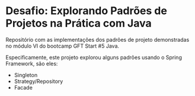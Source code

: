 # Desafio: Explorando Padrões de Projetos na Prática com Java

Repositório com as implementações dos padrões de projeto demonstradas no módulo VI do bootcamp GFT Start #5 Java.

Especificamente, este projeto explorou alguns padrões usando o Spring Framework, são eles:
- Singleton
- Strategy/Repository
- Facade
